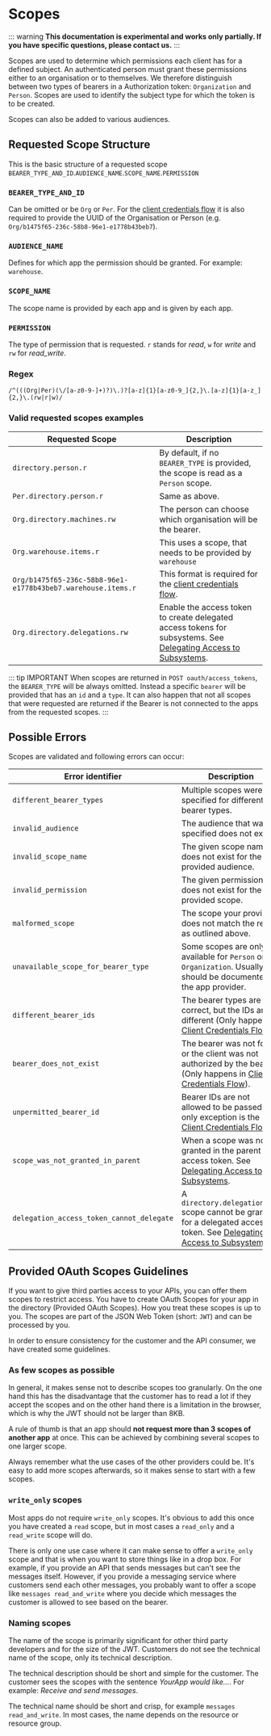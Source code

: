 # Scopes

::: warning
**This documentation is experimental and works only partially. If you have specific questions, please contact us.**
:::

Scopes are used to determine which permissions each client has for a defined subject. An authenticated person must grant these permissions either to an organisation or to themselves.
We therefore distinguish between two types of bearers in a Authorization token: `Organization` and `Person`. Scopes are used to identify the subject type for which the token is to be created.

Scopes can also be added to various audiences.

## Requested Scope Structure

This is the basic structure of a requested scope `BEARER_TYPE_AND_ID`.`AUDIENCE_NAME`.`SCOPE_NAME`.`PERMISSION`

### `BEARER_TYPE_AND_ID`

Can be omitted or be `Org` or `Per`. For the [client credentials flow](/guide/oauth/client-credentials.html) it is also required to provide the UUID of the Organisation or Person (e.g. `Org/b1475f65-236c-58b8-96e1-e1778b43beb7`).

### `AUDIENCE_NAME`

Defines for which app the permission should be granted. For example: `warehouse`.

### `SCOPE_NAME`

The scope name is provided by each app and is given by each app.

### `PERMISSION`

The type of permission that is requested. `r` stands for _read_, `w` for _write_ and `rw` for _read_write_.

### Regex

```regex
/^(((Org|Per)(\/[a-z0-9-]+)?)\.)?[a-z]{1}[a-z0-9_]{2,}\.[a-z]{1}[a-z_]{2,}\.(rw|r|w)/
```

### Valid requested scopes examples

| Requested Scope                                              | Description                                                                                                                            |
| ------------------------------------------------------------ | -------------------------------------------------------------------------------------------------------------------------------------- |
| `directory.person.r`                                         | By default, if no `BEARER_TYPE` is provided, the scope is read as a `Person` scope.                                                    |
| `Per.directory.person.r`                                     | Same as above.                                                                                                                         |
| `Org.directory.machines.rw`                                  | The person can choose which organisation will be the bearer.                                                                           |
| `Org.warehouse.items.r`                                      | This uses a scope, that needs to be provided by `warehouse`                                                                            |
| `Org/b1475f65-236c-58b8-96e1-e1778b43beb7.warehouse.items.r` | This format is required for the [client credentials flow](/guide/oauth/client-credentials.html).                                       |
| `Org.directory.delegations.rw`                               | Enable the access token to create delegated access tokens for subsystems. See [Delegating Access to Subsystems](./delegate-access.md). |

::: tip IMPORTANT
When scopes are returned in `POST oauth/access_tokens`, the `BEARER_TYPE` will be always omitted. Instead a specific `bearer` will be provided that has an `id` and a `type`. It can also happen that not all scopes that were requested are returned if the Bearer is not connected to the apps from the requested scopes.
:::

## Possible Errors

Scopes are validated and following errors can occur:

| Error identifier                          | Description                                                                                                                                      |
| ----------------------------------------- | ------------------------------------------------------------------------------------------------------------------------------------------------ |
| `different_bearer_types`                  | Multiple scopes were specified for different bearer types.                                                                                       |
| `invalid_audience`                        | The audience that was specified does not exist.                                                                                                  |
| `invalid_scope_name`                      | The given scope name does not exist for the provided audience.                                                                                   |
| `invalid_permission`                      | The given permission does not exist for the provided scope.                                                                                      |
| `malformed_scope`                         | The scope your provided does not match the regex as outlined above.                                                                              |
| `unavailable_scope_for_bearer_type`       | Some scopes are only available for `Person` or `Organization`. Usually this should be documented by the app provider.                            |
| `different_bearer_ids`                    | The bearer types are correct, but the IDs are different (Only happens in [Client Credentials Flow](./client-credentials.html)).                  |
| `bearer_does_not_exist`                   | The bearer was not found or the client was not authorized by the bearer. (Only happens in [Client Credentials Flow](./client-credentials.html)). |
| `unpermitted_bearer_id`                   | Bearer IDs are not allowed to be passed, the only exception is the [Client Credentials Flow](./client-credentials.html).                         |
| `scope_was_not_granted_in_parent`         | When a scope was not granted in the parent access token. See [Delegating Access to Subsystems](./delegate-access.md).                            |
| `delegation_access_token_cannot_delegate` | A `directory.delegations.rw` scope cannot be granted for a delegated access token. See [Delegating Access to Subsystems](./delegate-access.md).  |

## Provided OAuth Scopes Guidelines

If you want to give third parties access to your APIs, you can offer them scopes to restrict access. You have to create OAuth Scopes for your app in the directory (Provided OAuth Scopes). How you treat these scopes is up to you. The scopes are part of the JSON Web Token (short: `JWT`) and can be processed by you.

In order to ensure consistency for the customer and the API consumer, we have created some guidelines.

### As few scopes as possible

In general, it makes sense not to describe scopes too granularly. On the one hand this has the disadvantage that the customer has to read a lot if they accept the scopes and on the other hand there is a limitation in the browser, which is why the JWT should not be larger than 8KB.

A rule of thumb is that an app should **not request more than 3 scopes of another app** at once. This can be achieved by combining several scopes to one larger scope.

Always remember what the use cases of the other providers could be. It's easy to add more scopes afterwards, so it makes sense to start with a few scopes.

### `write_only` scopes

Most apps do not require `write_only` scopes. It's obvious to add this once you have created a `read` scope, but in most cases a `read_only` and a `read_write` scope will do.

There is only one use case where it can make sense to offer a `write_only` scope and that is when you want to store things like in a drop box. For example, if you provide an API that sends messages but can't see the messages itself. However, if you provide a messaging service where customers send each other messages, you probably want to offer a scope like `messages read_and_write` where you decide which messages the customer is allowed to see based on the bearer.

### Naming scopes

The name of the scope is primarily significant for other third party developers and for the size of the JWT. Customers do not see the technical name of the scope, only its technical description.

The technical description should be short and simple for the customer. The customer sees the scopes with the sentence *YourApp would like...*. For example: *Receive and send messages*.

The technical name should be short and crisp, for example `messages read_and_write`. In most cases, the name depends on the resource or resource group.
